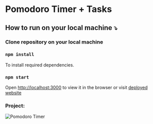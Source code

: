 # Pomodoro Timer + Tasks

## How to run on your local machine :arrow_heading_down:

### Clone repository on your local machine
### `npm install`
To install required dependencies.

### `npm start`
Open [http://localhost:3000](http://localhost:3000) to view it in the browser or visit [deployed website](https://zaridzeorion.github.io/pomodoro-timer/)


### Project:

![Pomodoro Timer](https://i.ibb.co/v4QHcPz/Screenshot-4.png)
